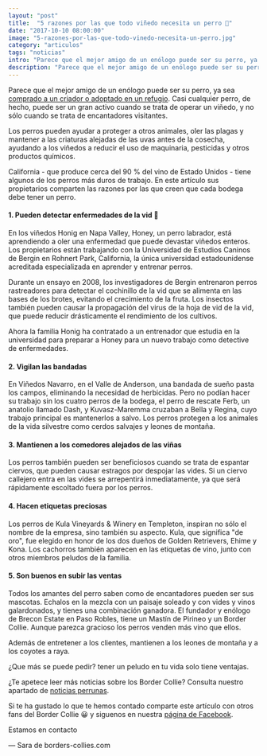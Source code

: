 ```yaml
---
layout: "post"
title:  "5 razones por las que todo viñedo necesita un perro 🍇"
date: "2017-10-10 08:00:00"
image: "5-razones-por-las-que-todo-vinedo-necesita-un-perro.jpg"
category: "articulos"
tags: "noticias"
intro: "Parece que el mejor amigo de un enólogo puede ser su perro, ya sea comprado a un criador o adoptado en un refugio."
description: "Parece que el mejor amigo de un enólogo puede ser su perro, ya sea comprado a un criador o adoptado en un refugio."
---
```


Parece que el mejor amigo de un enólogo puede ser su perro, ya sea [comprado a un criador o adoptado en un refugio](http://www.borders-collies.com/direcciones-utiles-para-comprar-o-adoptar-border-collie/). Casi cualquier perro, de hecho, puede ser un gran activo cuando se trata de operar un viñedo, y no sólo cuando se trata de encantadores visitantes.

Los perros pueden ayudar a proteger a otros animales, oler las plagas y mantener a las criaturas alejadas de las uvas antes de la cosecha, ayudando a los viñedos a reducir el uso de maquinaria, pesticidas y otros productos químicos.

California - que produce cerca del 90 % del vino de Estado Unidos - tiene algunos de los perros más duros de trabajo. En este artículo sus propietarios comparten las razones por las que creen que cada bodega debe tener un perro.

#### 1. Pueden detectar enfermedades de la vid 🍷

En los viñedos Honig en Napa Valley, Honey, un perro labrador, está aprendiendo a oler una enfermedad que puede devastar viñedos enteros. Los propietarios están trabajando con la Universidad de Estudios Caninos de Bergin en Rohnert Park, California, la única universidad estadounidense acreditada especializada en aprender y entrenar perros.

Durante un ensayo en 2008, los investigadores de Bergin entrenaron perros rastreadores para detectar el cochinillo de la vid que se alimenta en las bases de los brotes, evitando el crecimiento de la fruta. Los insectos también pueden causar la propagación del virus de la hoja de vid de la vid, que puede reducir drásticamente el rendimiento de los cultivos.

Ahora la familia Honig ha contratado a un entrenador que estudia en la universidad para preparar a Honey para un nuevo trabajo como detective de enfermedades.

#### 2. Vigilan las bandadas

En Viñedos Navarro, en el Valle de Anderson, una bandada de sueño pasta los campos, eliminando la necesidad de herbicidas. Pero no podían hacer su trabajo sin los cuatro perros de la bodega, el perro de rescate Ferb, un anatolio llamado Dash, y Kuvasz-Maremma cruzaban a Bella y Regina, cuyo trabajo principal es mantenerlos a salvo.
Los perros protegen a los animales de la vida silvestre como cerdos salvajes y leones de montaña.

#### 3. Mantienen a los comedores alejados de las viñas

Los perros también pueden ser beneficiosos cuando se trata de espantar ciervos, que pueden causar estragos por despojar las vides. Si un ciervo callejero entra en las vides se arrepentirá inmediatamente, ya que será rápidamente escoltado fuera por los perros.

#### 4. Hacen etiquetas preciosas

Los perros de Kula Vineyards & Winery en Templeton, inspiran no sólo el nombre de la empresa, sino también su aspecto. Kula, que significa "de oro", fue elegido en honor de los dos dueños de Golden Retrievers, Ehime y Kona. Los cachorros también aparecen en las etiquetas de vino, junto con otros miembros peludos de la familia.

#### 5. Son buenos en subir las ventas

Todos los amantes del perro saben como de encantadores pueden ser sus mascotas. Echalos en la mezcla con un paisaje soleado y con vides y vinos galardonados, y tienes una combinación ganadora.
El fundador y enólogo de Brecon Estate en Paso Robles, tiene un Mastín de Pirineo y un Border Collie. Aunque parezca gracioso los perros venden más vino que ellos.

Además de entretener a los clientes, mantienen a los leones de montaña y a los coyotes a raya.

¿Que más se puede pedir? tener un peludo en tu vida solo tiene ventajas.

¿Te apetece leer más noticias sobre los Border Collie? Consulta nuestro apartado de [noticias perrunas](http://www.borders-collies.com/border-collie-noticias/).

Si te ha gustado lo que te hemos contado comparte este artículo con otros fans del Border Collie 😀 y siguenos en nuestra [página de Facebook](https://www.facebook.com/borderscolliescom/).

Estamos en contacto

— Sara de borders-collies.com
